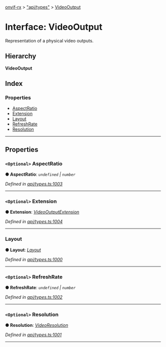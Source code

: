 [onvif-rx](../README.md) > ["api/types"](../modules/_api_types_.md) > [VideoOutput](../interfaces/_api_types_.videooutput.md)

# Interface: VideoOutput

Representation of a physical video outputs.

## Hierarchy

**VideoOutput**

## Index

### Properties

* [AspectRatio](_api_types_.videooutput.md#aspectratio)
* [Extension](_api_types_.videooutput.md#extension)
* [Layout](_api_types_.videooutput.md#layout)
* [RefreshRate](_api_types_.videooutput.md#refreshrate)
* [Resolution](_api_types_.videooutput.md#resolution)

---

## Properties

<a id="aspectratio"></a>

### `<Optional>` AspectRatio

**● AspectRatio**: *`undefined` \| `number`*

*Defined in [api/types.ts:1003](https://github.com/patrickmichalina/onvif-rx/blob/f117e44/src/api/types.ts#L1003)*

___
<a id="extension"></a>

### `<Optional>` Extension

**● Extension**: *[VideoOutputExtension](_api_types_.videooutputextension.md)*

*Defined in [api/types.ts:1004](https://github.com/patrickmichalina/onvif-rx/blob/f117e44/src/api/types.ts#L1004)*

___
<a id="layout"></a>

###  Layout

**● Layout**: *[Layout](_api_types_.layout.md)*

*Defined in [api/types.ts:1000](https://github.com/patrickmichalina/onvif-rx/blob/f117e44/src/api/types.ts#L1000)*

___
<a id="refreshrate"></a>

### `<Optional>` RefreshRate

**● RefreshRate**: *`undefined` \| `number`*

*Defined in [api/types.ts:1002](https://github.com/patrickmichalina/onvif-rx/blob/f117e44/src/api/types.ts#L1002)*

___
<a id="resolution"></a>

### `<Optional>` Resolution

**● Resolution**: *[VideoResolution](_api_types_.videoresolution.md)*

*Defined in [api/types.ts:1001](https://github.com/patrickmichalina/onvif-rx/blob/f117e44/src/api/types.ts#L1001)*

___

